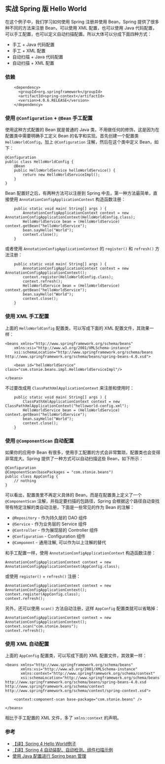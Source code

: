 ## 实战 Spring 版 Hello World

在这个例子中，我们学习如何使用 Spring 注册并使用 Bean，Spring 提供了很多种不同的方法来注册 Bean，可以使用 XML 配置，也可以使用 Java 代码配置，可以手工配置，也可以定义自动扫描配置。所以大体可以分成下面四种方式：

* 手工 + Java 代码配置
* 手工 + XML 配置
* 自动扫描 + Java 代码配置
* 自动扫描 + XML 配置

### 依赖

```
    <dependency>
      <groupId>org.springframework</groupId>
      <artifactId>spring-context</artifactId>
      <version>4.0.6.RELEASE</version>
    </dependency>
```

### 使用 `@Configuration` + `@Bean` 手工配置

使用这种方式配置的 Bean 就是普通的 Java 类，不用做任何的修饰，这是因为在配置类中需要明确手工定义 Bean 的名字和实现。首先创建一个配置类 `HelloWorldConfig`，加上 `@Configuration` 注解，然后在这个类中定义 Bean，如下：

```
@Configuration
public class HelloWorldConfig {
    @Bean
    public HelloWorldService helloWorldService() {
        return new HelloWorldServiceImpl();
    }
}
```

Bean 配置好之后，有两种方法可以注册到 Spring 中去，第一种方法最简单，直接使用 `AnnotationConfigApplicationContext` 构造函数注册：

```
    public static void main( String[] args ) {
        AnnotationConfigApplicationContext context = new AnnotationConfigApplicationContext(HelloWorldConfig.class);
        HelloWorldService bean = (HelloWorldService) context.getBean("helloWorldService");
        bean.sayHello("World");
        context.close();
    }
```

或者使用 `AnnotationConfigApplicationContext` 的 `register()` 和 `refresh()` 方法注册：

```
    public static void main( String[] args ) {
        AnnotationConfigApplicationContext context = new AnnotationConfigApplicationContext();
        context.register(HelloWorldConfig.class);
        context.refresh();
        HelloWorldService bean = (HelloWorldService) context.getBean("helloWorldService");
        bean.sayHello("World");
        context.close();
    }
```

### 使用 XML 手工配置

上面的 `HelloWorldConfig` 配置类，可以写成下面的 XML 配置文件，其效果一样：

```
<beans xmlns="http://www.springframework.org/schema/beans"
    xmlns:xsi="http://www.w3.org/2001/XMLSchema-instance"
    xsi:schemaLocation="http://www.springframework.org/schema/beans http://www.springframework.org/schema/beans/spring-beans-4.0.xsd">
    
    <bean id="helloWorldService" class="com.stonie.beans.impl.HelloWorldServiceImpl"/>
    
</beans>
```

不过要改成用 `ClassPathXmlApplicationContext` 来注册和使用时：

```
    public static void main( String[] args ) {
        ClassPathXmlApplicationContext context = new ClassPathXmlApplicationContext("helloworld-config.xml");
        HelloWorldService bean = (HelloWorldService) context.getBean("helloWorldService");
        bean.sayHello("World");
        context.close();
    }
```

### 使用 `@ComponentScan` 自动配置

如果你的应用中 Bean 有很多，使用手工配置的方式会非常繁琐，配置类也会变得非常庞大。Spring 提供了一种方式可以自动扫描这些 Bean，如下所示：

```
@Configuration
@ComponentScan(basePackages = "com.stonie.beans")
public class AppConfig {
    // nothing
}
```

可以看出，配置类里不再定义具体的 Bean，而是在配置类上定义了一个 `@ComponentScan` 注解，并指定要扫描的包路径，Spring 会根据这个路径自动查找带有特定注解的类自动注册，下面是一些常见的作为 Bean 的注解：

* `@Repository` - 作为持久层的 DAO 组件
* `@Service` - 作为业务层的 Service 组件
* `@Controller` - 作为展现层的 Controller 组件
* `@Configuration` - Configuration 组件
* `@Component` - 通用注解, 可以作为以上注解的替代

和手工配置一样，使用 `AnnotationConfigApplicationContext` 构造函数注册：

```
AnnotationConfigApplicationContext context = new AnnotationConfigApplicationContext(AppConfig.class);
```

或使用 `register()` + `refresh()` 注册：

```
AnnotationConfigApplicationContext context = new AnnotationConfigApplicationContext();
context.register(AppConfig.class);
context.refresh();
```

另外，还可以使用 `scan()` 方法自动注册，这样 `AppConfig` 配置类就可以省略掉：

```
AnnotationConfigApplicationContext context = new AnnotationConfigApplicationContext();
context.scan("com.stonie.beans");
context.refresh();
```

### 使用 XML 自动配置

上面的 `AppConfig` 配置类，可以写成下面的 XML 配置文件，其效果一样：

```
<beans xmlns="http://www.springframework.org/schema/beans"
       xmlns:xsi="http://www.w3.org/2001/XMLSchema-instance"
       xmlns:context="http://www.springframework.org/schema/context"
       xsi:schemaLocation="http://www.springframework.org/schema/beans http://www.springframework.org/schema/beans/spring-beans-4.0.xsd http://www.springframework.org/schema/context http://www.springframework.org/schema/context/spring-context.xsd">
 
    <context:component-scan base-package="com.stonie.beans" />
  
</beans>
```

相比于手工配置的 XML 文件，多了 `xmlns:context` 的声明。

### 参考

* [【译】Spring 4 Hello World例子](https://www.cnblogs.com/chenpi/p/6210097.html)
* [【译】Spring 4 自动装配、自动检测、组件扫描示例](https://www.cnblogs.com/chenpi/p/6211410.html)
* [使用 Java 配置进行 Spring bean 管理](https://www.ibm.com/developerworks/cn/webservices/ws-springjava/index.html)